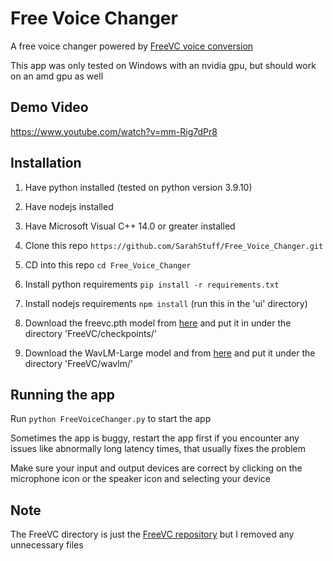 # Free Voice Changer
A free voice changer powered by [FreeVC voice conversion](https://github.com/OlaWod/FreeVC)

This app was only tested on Windows with an nvidia gpu, but should work on an amd gpu as well

## Demo Video

https://www.youtube.com/watch?v=mm-Rig7dPr8

## Installation
1. Have python installed (tested on python version 3.9.10)

2. Have nodejs installed

3. Have Microsoft Visual C++ 14.0 or greater installed

4. Clone this repo `https://github.com/SarahStuff/Free_Voice_Changer.git`

5. CD into this repo `cd Free_Voice_Changer`

6. Install python requirements `pip install -r requirements.txt`

7. Install nodejs requirements `npm install` (run this in the 'ui' directory)

8. Download the freevc.pth model from [here](https://1drv.ms/u/s!AnvukVnlQ3ZTx1rjrOZ2abCwuBAh?e=UlhRR5) and put it in under the directory 'FreeVC/checkpoints/'

9. Download the WavLM-Large model and from [here](https://github.com/microsoft/unilm/tree/master/wavlm) and put it under the directory 'FreeVC/wavlm/'

## Running the app

Run `python FreeVoiceChanger.py` to start the app

Sometimes the app is buggy, restart the app first if you encounter any issues like abnormally long latency times, that usually fixes the problem

Make sure your input and output devices are correct by clicking on the microphone icon or the speaker icon and selecting your device

## Note

The FreeVC directory is just the [FreeVC repository](https://github.com/OlaWod/FreeVC) but I removed any unnecessary files
